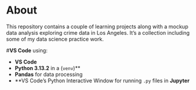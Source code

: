 # About
This repository contains a couple of learning projects along with a mockup data analysis exploring crime data in Los Angeles. It’s a collection including some of my data science practice work.

#**VS Code** using:  
- **VS Code**
- **Python 3.13.2** in a (`venv`)**  
- **Pandas** for data processing  
- **VS Code’s Python Interactive Window for running `.py` files in **Jupyter**  
